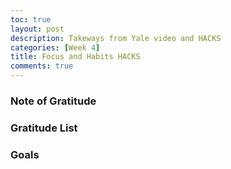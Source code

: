 ```yaml
---
toc: true
layout: post
description: Takeways from Yale video and HACKS
categories: [Week 4]
title: Focus and Habits HACKS
comments: true
--- 
```


### Note of Gratitude

### Gratitude List


### Goals